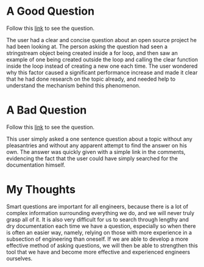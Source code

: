 # A Good Question

Follow this [link](https://stackoverflow.com/questions/30501327/does-the-g-stringstream-constructor-have-a-critical-section) to see the question.

The user had a clear and concise question about an open source project he had been looking at. The person asking the question had seen a stringstream object being created inside a for loop, and then saw an example of one being created outside the loop and calling the clear function inside the loop instead of creating a new one each time. The user wondered why this factor caused a significant performance increase and made it clear that he had done research on the topic already, and needed help to understand the mechanism behind this phenomenon.

# A Bad Question

Follow this [link](https://stackoverflow.com/questions/69124205/css-background-shorthand) to see the question.

This user simply asked a one sentence question about a topic without any pleasantries and without any apparent attempt to find the answer on his own. The answer was quickly given with a simple link in the comments, evidencing the fact that the user could have simply searched for the documentation himself.

# My Thoughts

Smart questions are important for all engineers, because there is a lot of complex information surrounding everything we do, and we will never truly grasp all of it. It is also very difficult for us to search through lengthy and dry documentation each time we have a question, especially so when there is often an easier way, namely, relying on those with more experience in a subsection of engineering than oneself. 
If we are able to develop a more effective method of asking questions, we will then be able to strengthen this tool that we have and become more effective and experienced engineers ourselves.

